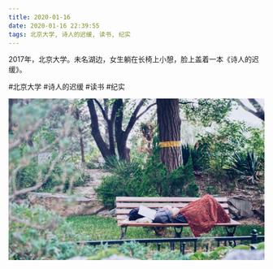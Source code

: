```yaml
---
title: 2020-01-16
date: 2020-01-16 22:39:55
tags: 北京大学, 诗人的迟缓, 读书, 纪实
---
```


<p>2017年，北京大学。未名湖边，女生躺在长椅上小憩，脸上盖着一本《诗人的迟缓》。</p>

#北京大学 #诗人的迟缓 #读书 #纪实

![](/assets/images/2020/01/6a0d7f62ae3c1f7c484512ebbb90ccd9.jpg)
